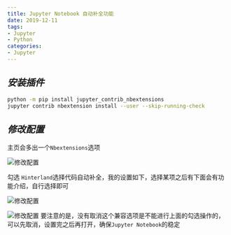 ```yaml
---
title: Jupyter Notebook 自动补全功能
date: 2019-12-11
tags:
- Jupyter
- Python
categories:
- Jupyter
---
```



## ***安装插件***

```bash
python -m pip install jupyter_contrib_nbextensions
jupyter contrib nbextension install --user --skip-running-check
```
## ***修改配置***
主页会多出一个`Nbextensions`选项

![修改配置](https://img-blog.csdnimg.cn/3a309946628445798954574cc58b9d69.png?x-oss-process=image/watermark,type_d3F5LXplbmhlaQ,shadow_50,text_Q1NETiBA5rGf5Z-O5pKF5Zi055qE5bed576M,size_20,color_FFFFFF,t_70,g_se,x_16#pic_center)


勾选 `Hinterland`选择代码自动补全，我的设置如下，选择某项之后有下面会有功能介绍，自行选择即可

![修改配置](https://img-blog.csdnimg.cn/bb5e724c41074bd2b866efd38d1e5e2a.png?x-oss-process=image/watermark,type_d3F5LXplbmhlaQ,shadow_50,text_Q1NETiBA5rGf5Z-O5pKF5Zi055qE5bed576M,size_20,color_FFFFFF,t_70,g_se,x_16#pic_center)


![修改配置](https://img-blog.csdnimg.cn/5e18acf18b7e401394d84aeef76f81b4.png?x-oss-process=image/watermark,type_d3F5LXplbmhlaQ,shadow_50,text_Q1NETiBA5rGf5Z-O5pKF5Zi055qE5bed576M,size_20,color_FFFFFF,t_70,g_se,x_16#pic_center)
要注意的是，没有取消这个兼容选项是不能进行上面的勾选操作的，可以先取消，设置完之后再打开，确保`Jupyter Notebook`的稳定